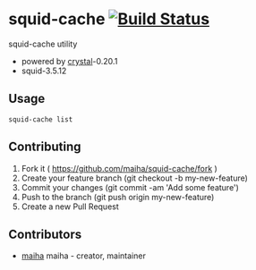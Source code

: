 # squid-cache [![Build Status](https://travis-ci.org/maiha/squid-cache.svg?branch=master)](https://travis-ci.org/maiha/squid-cache)

squid-cache utility

- powered by [crystal](http://crystal-lang.org/)-0.20.1
- squid-3.5.12

## Usage

```shell
squid-cache list
```

## Contributing

1. Fork it ( https://github.com/maiha/squid-cache/fork )
2. Create your feature branch (git checkout -b my-new-feature)
3. Commit your changes (git commit -am 'Add some feature')
4. Push to the branch (git push origin my-new-feature)
5. Create a new Pull Request

## Contributors

- [maiha](https://github.com/maiha) maiha - creator, maintainer
